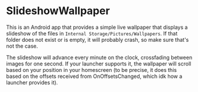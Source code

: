 # SlideshowWallpaper
This is an Android app that provides a simple live wallpaper that displays a slideshow of the files in `Internal Storage/Pictures/Wallpapers`. If that folder does not exist or is empty, it will probably crash, so make sure that's not the case.

The slideshow will advance every minute on the clock, crossfading between images for one second. If your launcher supports it, the wallpaper will scroll based on your position in your homescreen (to be precise, it does this based on the offsets received from OnOffsetsChanged, which idk how a launcher provides it).
